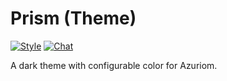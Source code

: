 # Prism (Theme)

[![Style](https://github.styleci.io/repos/260687280/shield)](https://github.styleci.io/repos/260687280)
[![Chat](https://img.shields.io/discord/625774284823986183?color=5865f2&label=Discord&logo=discord&logoColor=fff&style=flat-square)](https://azuriom.com/discord)

A dark theme with configurable color for Azuriom.
